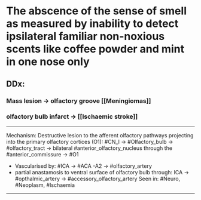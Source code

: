 # The abscence of the sense of smell as measured by inability to detect ipsilateral familiar non-noxious scents like coffee powder and mint in one nose only

## DDx:
### Mass lesion -> olfactory groove [[Meningiomas]]
### olfactory bulb infarct -> [[Ischaemic stroke]]


---
Mechanism: Destructive lesion to the afferent olfactory pathways projecting into the primary olfactory cortices (O1): #CN_I -> #Olfactory_bulb -> #olfactory_tract -> bilateral #anterior_olfactory_nucleus through the #anterior_commissure -> #O1 
- Vascularised by: #ICA -> #ACA -A2 -> #olfactory_artery
- partial anastamosis to ventral surface of olfactory bulb through: ICA -> #opthalmic_artery -> #accessory_olfactory_artery
Seen in: #Neuro, #Neoplasm, #Ischaemia 

---